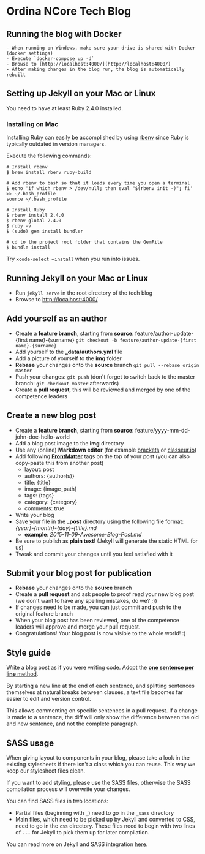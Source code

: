 # Ordina NCore Tech Blog

## Running the blog with Docker

    - When running on Windows, make sure your drive is shared with Docker (docker settings)
    - Execute `docker-compose up -d`
    - Browse to [http://localhost:4000/](http://localhost:4000/)
    - After making changes in the blog run, the blog is automatically rebuilt

## Setting up Jekyll on your Mac or Linux
You need to have at least Ruby 2.4.0 installed.
### Installing on Mac
Installing Ruby can easily be accomplished by using [rbenv](https://github.com/rbenv/rbenv) since Ruby is typically outdated in version managers.

Execute the following commands:

    # Install rbenv
    $ brew install rbenv ruby-build

    # Add rbenv to bash so that it loads every time you open a terminal
    $ echo 'if which rbenv > /dev/null; then eval "$(rbenv init -)"; fi' >> ~/.bash_profile
    source ~/.bash_profile

    # Install Ruby
    $ rbenv install 2.4.0
    $ rbenv global 2.4.0
    $ ruby -v
    $ (sudo) gem install bundler

    # cd to the project root folder that contains the GemFile
    $ bundle install

Try `xcode-select —install` when you run into issues.

## Running Jekyll on your Mac or Linux
- Run `jekyll serve` in the root directory of the tech blog
- Browse to [http://localhost:4000/](http://localhost:4000/)

## Add yourself as an author
- Create a **feature branch**, starting from **source**: feature/author-update-{first name}-{surname}
`git checkout -b feature/author-update-{first name}-{surname}`
- Add yourself to the **_data/authors.yml** file
- Add a picture of yourself to the **img** folder
- **Rebase** your changes onto the **source** branch `git pull --rebase origin master` 
- Push your changes: `git push` (don't forget to switch back to the master branch: `git checkout master` afterwards)
- Create a **pull request**, this will be reviewed and merged by one of the competence leaders

## Create a new blog post
- Create a **feature branch**, starting from **source**: feature/yyyy-mm-dd-john-doe-hello-world
- Add a blog post image to the **img** directory
- Use any (online) **Markdown editor** (for example [brackets](http://brackets.io) or [classeur.io](http://classeur.io))
- Add following [**FrontMatter**](http://jekyllrb.com/docs/frontmatter/) tags on the top of your post (you can also copy-paste this from another post)
    - layout: post
    - authors: {author(s)}
    - title: {title}
    - image: {image_path}
    - tags: {tags}
    - category: {category}
    - comments: true
- Write your blog
- Save your file in the **_post** directory using the following file format: *{year}-{month}-{day}-{title}.md*
    - **example**: *2015-11-09-Awesome-Blog-Post.md*
- Be sure to publish as **plain text**! (Jekyll will generate the static HTML for us)
- Tweak and commit your changes until you feel satisfied with it

## Submit your blog post for publication
- **Rebase** your changes onto the **source** branch
- Create a **pull request** and ask people to proof read your new blog post (we don't want to have any spelling mistakes, do we? ;))
- If changes need to be made, you can just commit and push to the original feature branch
- When your blog post has been reviewed, one of the competence leaders will approve and merge your pull request.
- Congratulations! Your blog post is now visible to the whole world! :)

## Style guide

Write a blog post as if you were writing code.
Adopt the [**one sentence per line** method](https://raw.githubusercontent.com/brandon-rhodes/blog/master/texts/brandon/2012/one-sentence-per-line.rst).

By starting a new line at the end of each sentence,
and splitting sentences themselves at natural breaks between clauses,
a text file becomes far easier to edit and version control.

This allows commenting on specific sentences in a pull request.
If a change is made to a sentence,
the diff will only show the difference between the old and new sentence,
and not the complete paragraph.

## SASS usage

When giving layout to components in your blog,
please take a look in the existing stylesheets if there isn't a class which you can reuse.
This way we keep our stylesheet files clean.

If you want to add styling,
please use the SASS files,
otherwise the SASS compilation process will overwrite your changes.

You can find SASS files in two locations:

- Partial files (beginning with `_`) need to go in the `_sass` directory
- Main files,
which need to be picked up by Jekyll and converted to CSS,
need to go in the `css` directory.
These files need to begin with two lines of `---` for Jekyll to pick them up for later compilation.

You can read more on Jekyll and SASS integration [here](https://jekyllrb.com/docs/assets/).
